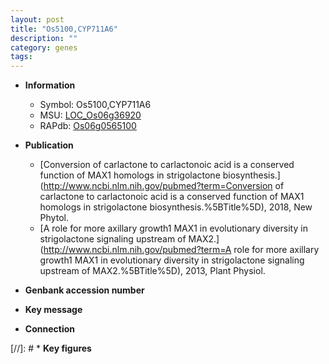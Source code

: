 ```yaml
---
layout: post
title: "Os5100,CYP711A6"
description: ""
category: genes
tags: 
---
```


* **Information**  
    + Symbol: Os5100,CYP711A6  
    + MSU: [LOC_Os06g36920](http://rice.uga.edu/cgi-bin/ORF_infopage.cgi?orf=LOC_Os06g36920)  
    + RAPdb: [Os06g0565100](https://rapdb.dna.affrc.go.jp/locus/?name=Os06g0565100)  

* **Publication**  
    + [Conversion of carlactone to carlactonoic acid is a conserved function of MAX1 homologs in strigolactone biosynthesis.](http://www.ncbi.nlm.nih.gov/pubmed?term=Conversion of carlactone to carlactonoic acid is a conserved function of MAX1 homologs in strigolactone biosynthesis.%5BTitle%5D), 2018, New Phytol.
    + [A role for more axillary growth1 MAX1 in evolutionary diversity in strigolactone signaling upstream of MAX2.](http://www.ncbi.nlm.nih.gov/pubmed?term=A role for more axillary growth1 MAX1 in evolutionary diversity in strigolactone signaling upstream of MAX2.%5BTitle%5D), 2013, Plant Physiol.

* **Genbank accession number**  

* **Key message**  

* **Connection**  

[//]: # * **Key figures**  


